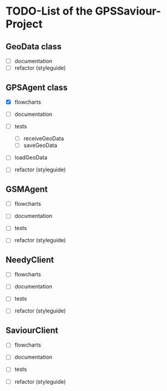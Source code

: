 # TODO-List of the GPSSaviour-Project

## GeoData class
- [ ] documentation
- [ ] refactor (styleguide)

## GPSAgent class
- [x] flowcharts
- [ ] documentation
- [ ] tests
  - [ ] receiveGeoData
  - [ ] saveGeoData
- [ ] loadGeoData
- [ ] refactor (styleguide)


## GSMAgent
- [ ] flowcharts
- [ ] documentation
- [ ] tests
- [ ] refactor (styleguide)


## NeedyClient
- [ ] flowcharts
- [ ] documentation
- [ ] tests
- [ ] refactor (styleguide)


## SaviourClient
- [ ] flowcharts
- [ ] documentation
- [ ] tests
- [ ] refactor (styleguide)

